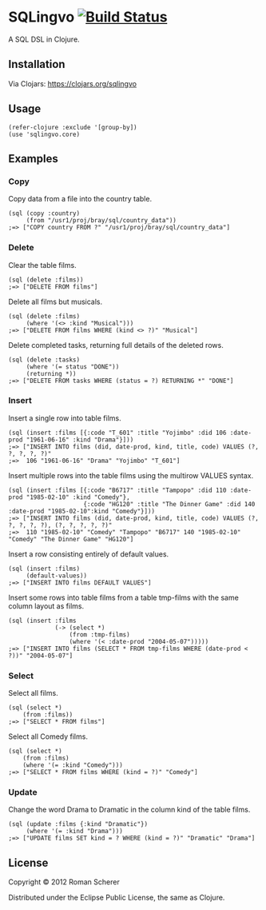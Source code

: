 # SQLingvo [![Build Status](https://travis-ci.org/r0man/sqlingvo.png)](https://travis-ci.org/r0man/sqlingvo)

A SQL DSL in Clojure.

## Installation

Via Clojars: https://clojars.org/sqlingvo

## Usage

    (refer-clojure :exclude '[group-by])
    (use 'sqlingvo.core)

## Examples

### Copy

Copy data from a file into the country table.

    (sql (copy :country)
         (from "/usr1/proj/bray/sql/country_data"))
    ;=> ["COPY country FROM ?" "/usr1/proj/bray/sql/country_data"]

### Delete

Clear the table films.

    (sql (delete :films))
    ;=> ["DELETE FROM films"]

Delete all films but musicals.

    (sql (delete :films)
         (where '(<> :kind "Musical")))
    ;=> ["DELETE FROM films WHERE (kind <> ?)" "Musical"]

Delete completed tasks, returning full details of the deleted rows.

    (sql (delete :tasks)
         (where '(= status "DONE"))
         (returning *))
    ;=> ["DELETE FROM tasks WHERE (status = ?) RETURNING *" "DONE"]

### Insert

Insert a single row into table films.

    (sql (insert :films [{:code "T_601" :title "Yojimbo" :did 106 :date-prod "1961-06-16" :kind "Drama"}]))
    ;=> ["INSERT INTO films (did, date-prod, kind, title, code) VALUES (?, ?, ?, ?, ?)"
    ;=>  106 "1961-06-16" "Drama" "Yojimbo" "T_601"]

Insert multiple rows into the table films using the multirow VALUES syntax.

    (sql (insert :films [{:code "B6717" :title "Tampopo" :did 110 :date-prod "1985-02-10" :kind "Comedy"},
                         {:code "HG120" :title "The Dinner Game" :did 140 :date-prod "1985-02-10":kind "Comedy"}]))
    ;=> ["INSERT INTO films (did, date-prod, kind, title, code) VALUES (?, ?, ?, ?, ?), (?, ?, ?, ?, ?)"
    ;=>  110 "1985-02-10" "Comedy" "Tampopo" "B6717" 140 "1985-02-10" "Comedy" "The Dinner Game" "HG120"]

Insert a row consisting entirely of default values.

    (sql (insert :films)
         (default-values))
    ;=> ["INSERT INTO films DEFAULT VALUES"]


Insert some rows into table films from a table tmp-films with the same column layout as films.

    (sql (insert :films
                 (-> (select *)
                     (from :tmp-films)
                     (where '(< :date-prod "2004-05-07")))))
    ;=> ["INSERT INTO films (SELECT * FROM tmp-films WHERE (date-prod < ?))" "2004-05-07"]


### Select

Select all films.

    (sql (select *)
        (from :films))
    ;=> ["SELECT * FROM films"]

Select all Comedy films.

    (sql (select *)
        (from :films)
        (where '(= :kind "Comedy")))
    ;=> ["SELECT * FROM films WHERE (kind = ?)" "Comedy"]

### Update

Change the word Drama to Dramatic in the column kind of the table films.

    (sql (update :films {:kind "Dramatic"})
         (where '(= :kind "Drama")))
    ;=> ["UPDATE films SET kind = ? WHERE (kind = ?)" "Dramatic" "Drama"]

## License

Copyright © 2012 Roman Scherer

Distributed under the Eclipse Public License, the same as Clojure.
